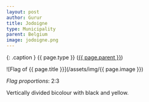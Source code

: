 ```yaml
---
layout: post
author: Gurur
title: Jodoigne
type: Municipality
parent: Belgium
image: jodoigne.png
---
```

{: .caption }
{{ page.type }} ([{{ page.parent }}](/2019/03/14/belgium.html))

![Flag of {{ page.title }}](/assets/img/{{ page.image }})

*Flag proportions*: 2:3

Vertically divided bicolour with black and yellow.